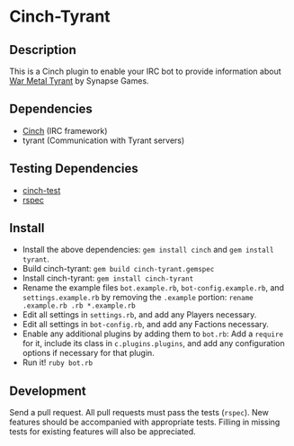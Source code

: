 # Cinch-Tyrant

## Description

This is a Cinch plugin to enable your IRC bot to provide information about
[War Metal Tyrant](http://www.kongregate.com/games/synapticon/tyrant) by
Synapse Games.

## Dependencies

  * [Cinch](https://github.com/cinchrb/cinch) (IRC framework)
  * tyrant (Communication with Tyrant servers)

## Testing Dependencies

  * [cinch-test](https://github.com/jayferd/cinch-test)
  * [rspec](https://github.com/rspec/rspec)

## Install

  * Install the above dependencies:
    `gem install cinch` and `gem install tyrant`.
  * Build cinch-tyrant: `gem build cinch-tyrant.gemspec`
  * Install cinch-tyrant: `gem install cinch-tyrant`
  * Rename the example files `bot.example.rb`, `bot-config.example.rb`, and
    `settings.example.rb` by removing the `.example` portion:
    `rename .example.rb .rb *.example.rb`
  * Edit all settings in `settings.rb`, and add any Players necessary.
  * Edit all settings in `bot-config.rb`, and add any Factions necessary.
  * Enable any additional plugins by adding them to `bot.rb`: Add a `require`
    for it, include its class in `c.plugins.plugins`, and add any configuration
    options if necessary for that plugin.
  * Run it! `ruby bot.rb`

## Development

Send a pull request.
All pull requests must pass the tests (`rspec`).
New features should be accompanied with appropriate tests.
Filling in missing tests for existing features will also be appreciated.

